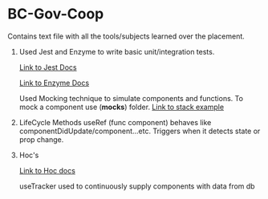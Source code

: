 # BC-Gov-Coop
Contains text file with all the tools/subjects learned over the placement.



1. Used Jest and Enzyme to write basic unit/integration tests.

    [Link to Jest Docs](https://jestjs.io/docs/getting-started)

    [Link to Enzyme Docs](https://enzymejs.github.io/enzyme/docs/api/)

    Used Mocking technique to simulate components and functions. To mock a component use (__mocks__) folder. [Link to stack example](https://stackoverflow.com/questions/44403165/using-jest-to-mock-a-react-component-with-props)
    

2. LifeCycle Methods
    useRef (func component) behaves like componentDidUpdate/component...etc. Triggers when it detects state or prop change.

3. Hoc's

    [Link to Hoc docs](https://reactjs.org/docs/higher-order-components.html)

    useTracker used to continuously supply components with data from db
